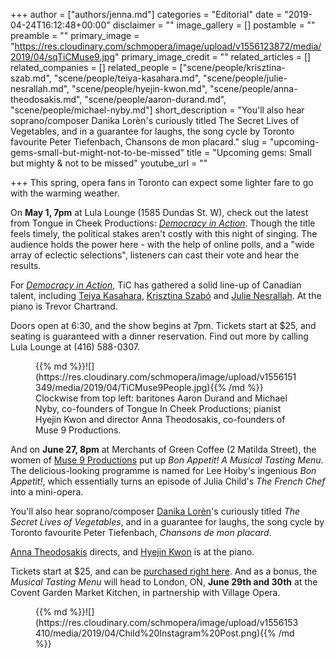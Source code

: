 +++
author = ["authors/jenna.md"]
categories = "Editorial"
date = "2019-04-24T16:12:48+00:00"
disclaimer = ""
image_gallery = []
postamble = ""
preamble = ""
primary_image = "https://res.cloudinary.com/schmopera/image/upload/v1556123872/media/2019/04/sqTiCMuse9.jpg"
primary_image_credit = ""
related_articles = []
related_companies = []
related_people = ["scene/people/krisztina-szab.md", "scene/people/teiya-kasahara.md", "scene/people/julie-nesrallah.md", "scene/people/hyejin-kwon.md", "scene/people/anna-theodosakis.md", "scene/people/aaron-durand.md", "scene/people/michael-nyby.md"]
short_description = "You'll also hear soprano/composer Danika Lorèn's curiously titled The Secret Lives of Vegetables, and in a guarantee for laughs, the song cycle by Toronto favourite Peter Tiefenbach, Chansons de mon placard."
slug = "upcoming-gems-small-but-might-not-to-be-missed"
title = "Upcoming gems: Small but mighty & not to be missed"
youtube_url = ""

+++
This spring, opera fans in Toronto can expect some lighter fare to go with the warming weather.

On **May 1, 7pm** at Lula Lounge (1585 Dundas St. W), check out the latest from Tongue in Cheek Productions: [_Democracy in Action_](https://www.tongueincheekproductions.com/democracyinaction). Though the title feels timely, the political stakes aren't costly with this night of singing. The audience holds the power here - with the help of online polls, and a "wide array of eclectic selections", listeners can cast their vote and hear the results.

For [_Democracy in Action_](https://www.tongueincheekproductions.com/democracyinaction), TiC has gathered a solid line-up of Canadian talent, including [Teiya Kasahara](/scene/people/teiya-kasahara/), [Krisztina Szabó](/scene/people/krisztina-szab/) and [Julie Nesrallah](/scene/people/julie-nesrallah/). At the piano is Trevor Chartrand.

Doors open at 6:30, and the show begins at 7pm. Tickets start at $25, and seating is guaranteed with a dinner reservation. Find out more by calling Lula Lounge at (416) 588-0307.

<figure data-type="image">{{% md %}}![](https://res.cloudinary.com/schmopera/image/upload/v1556151349/media/2019/04/TiCMuse9People.jpg){{% /md %}}

<figcaption>Clockwise from top left: baritones Aaron Durand and Michael Nyby, co-founders of Tongue In Cheek Productions; pianist Hyejin Kwon and director Anna Theodosakis, co-founders of Muse 9 Productions.</figcaption>

</figure>

And on **June 27, 8pm** at Merchants of Green Coffee (2 Matilda Street), the women of [Muse 9 Productions](https://www.facebook.com/Muse9Productions/) put up _Bon Appetit! A Musical Tasting Menu_. The delicious-looking programme is named for Lee Hoiby's ingenious _Bon Appetit!_, which essentially turns an episode of Julia Child's _The French Chef_ into a mini-opera.

You'll also hear soprano/composer [Danika Lorèn](/scene/people/danika-lorèn/)'s curiously titled _The Secret Lives of Vegetables_, and in a guarantee for laughs, the song cycle by Toronto favourite Peter Tiefenbach, _Chansons de mon placard_.

[Anna Theodosakis](/scene/people/anna-theodosakis/) directs, and [Hyejin Kwon](/scene/people/hyejin-kwon/) is at the piano.

Tickets start at $25, and can be [purchased right here](https://muse9food.brownpapertickets.com/). And as a bonus, the _Musical Tasting Menu_ will head to London, ON, **June 29th and 30th** at the Covent Garden Market Kitchen, in partnership with Village Opera.

<figure data-type="image">{{% md %}}![](https://res.cloudinary.com/schmopera/image/upload/v1556153410/media/2019/04/Child%20Instagram%20Post.png){{% /md %}}

</figure>
